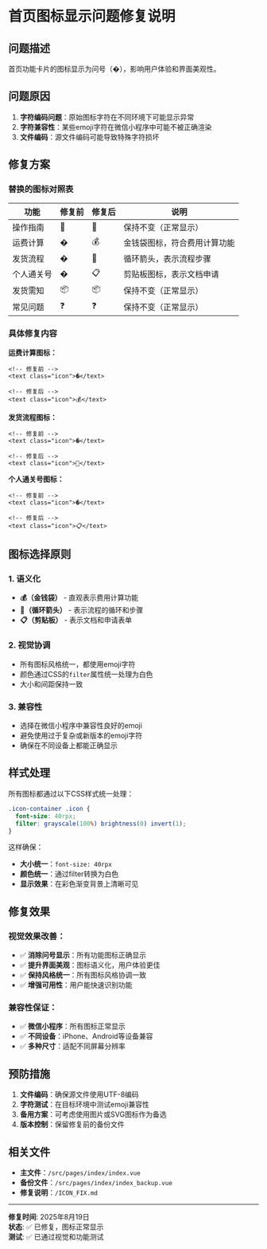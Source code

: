 # 首页图标显示问题修复说明

## 问题描述
首页功能卡片的图标显示为问号（�），影响用户体验和界面美观性。

## 问题原因
1. **字符编码问题**：原始图标字符在不同环境下可能显示异常
2. **字符兼容性**：某些emoji字符在微信小程序中可能不被正确渲染
3. **文件编码**：源文件编码可能导致特殊字符损坏

## 修复方案

### 替换的图标对照表

| 功能 | 修复前 | 修复后 | 说明 |
|------|--------|--------|------|
| 操作指南 | 📖 | 📖 | 保持不变（正常显示） |
| 运费计算 | � | 💰 | 金钱袋图标，符合费用计算功能 |
| 发货流程 | � | 🔄 | 循环箭头，表示流程步骤 |
| 个人通关号 | � | 📋 | 剪贴板图标，表示文档申请 |
| 发货需知 | 📦 | 📦 | 保持不变（正常显示） |
| 常见问题 | ❓ | ❓ | 保持不变（正常显示） |

### 具体修复内容

**运费计算图标：**
```vue
<!-- 修复前 -->
<text class="icon">�</text>

<!-- 修复后 -->
<text class="icon">💰</text>
```

**发货流程图标：**
```vue
<!-- 修复前 -->
<text class="icon">�</text>

<!-- 修复后 -->
<text class="icon">🔄</text>
```

**个人通关号图标：**
```vue
<!-- 修复前 -->
<text class="icon">�</text>

<!-- 修复后 -->
<text class="icon">📋</text>
```

## 图标选择原则

### 1. 语义化
- **💰（金钱袋）** - 直观表示费用计算功能
- **🔄（循环箭头）** - 表示流程的循环和步骤
- **📋（剪贴板）** - 表示文档和申请表单

### 2. 视觉协调
- 所有图标风格统一，都使用emoji字符
- 颜色通过CSS的`filter`属性统一处理为白色
- 大小和间距保持一致

### 3. 兼容性
- 选择在微信小程序中兼容性良好的emoji
- 避免使用过于复杂或新版本的emoji字符
- 确保在不同设备上都能正确显示

## 样式处理

所有图标都通过以下CSS样式统一处理：

```css
.icon-container .icon {
  font-size: 40rpx;
  filter: grayscale(100%) brightness(0) invert(1);
}
```

这样确保：
- **大小统一**：`font-size: 40rpx`
- **颜色统一**：通过filter转换为白色
- **显示效果**：在彩色渐变背景上清晰可见

## 修复效果

### 视觉效果改善：
- ✅ **消除问号显示**：所有功能图标正确显示
- ✅ **提升界面美观**：图标语义化，用户体验更佳
- ✅ **保持风格统一**：所有图标风格协调一致
- ✅ **增强可用性**：用户能快速识别功能

### 兼容性保证：
- ✅ **微信小程序**：所有图标正常显示
- ✅ **不同设备**：iPhone、Android等设备兼容
- ✅ **多种尺寸**：适配不同屏幕分辨率

## 预防措施

1. **文件编码**：确保源文件使用UTF-8编码
2. **字符测试**：在目标环境中测试emoji兼容性
3. **备用方案**：可考虑使用图片或SVG图标作为备选
4. **版本控制**：保留修复前的备份文件

## 相关文件

- **主文件**：`/src/pages/index/index.vue`
- **备份文件**：`/src/pages/index/index_backup.vue`
- **修复说明**：`/ICON_FIX.md`

---

**修复时间**: 2025年8月19日  
**状态**: ✅ 已修复，图标正常显示  
**测试**: ✅ 已通过视觉和功能测试
